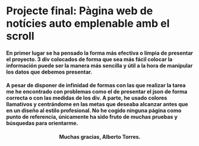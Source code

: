 <h1>Projecte final: Pàgina web de notícies auto emplenable amb el scroll</h1>

<h4><p>En primer lugar se ha pensado la forma más efectiva o límpia de presentar el proyecto. 3 div colocados de forma que sea más fácil colocar la información puede ser la manera más sencilla y útil a la hora de manipular los datos que debemos presentar.</p>

<p><h4> A pesar de disponer de infinidad de formas con las que realizar la tarea me he encontrado con problemas como el de presentar el json de forma correcta o con las medidas de los div. A parte, he usado colores llamativos y centrándome en las metas que deseaba alcanzar antes que en un diseño al estilo profesional. No he cogido ninguna página como punto de referencia, únicamente ha sido fruto de muchas pruebas y búsquedas para orientarme.</p></h4>

<p><h4><center>Muchas gracias, Alberto Torres.</p></h4></center>
